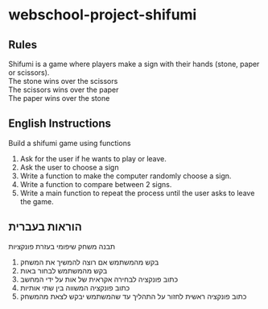 # webschool-project-shifumi

## Rules
Shifumi is a game where players make a sign with their hands (stone, paper or scissors).
<br>
The stone wins over the scissors
<br>
The scissors wins over the paper
<br>
The paper wins over the stone

## English Instructions
Build a shifumi game using functions
1) Ask for the user if he wants to play or leave.
2) Ask the user to choose a sign
3) Write a function to make the computer randomly choose a sign.
4) Write a function to compare between 2 signs.
5) Write a main function to repeat the process until the user asks to leave the game.

## הוראות בעברית
תבנה משחק שיפומי בעזרת פונקציות
1) בקש מהמשתמש אם רוצה להמשיך את המשחק
2) בקש מהמשתמש לבחור באות
3) כתוב פונקציה לבחירה אקראית של אות על ידי המחשב
4) כתוב פונקציה המשווה בין שתי אותיות
5) כתוב פונקציה ראשית לחזור על התהליך עד שהמשתמש יבקש לצאת מהמשחק

